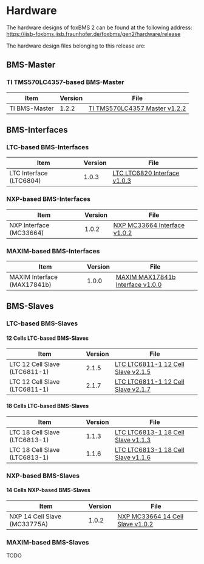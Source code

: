 # Hardware

The hardware designs of foxBMS 2 can be found at the following address:
<https://iisb-foxbms.iisb.fraunhofer.de/foxbms/gen2/hardware/release>

The hardware design files belonging to this release are:

## BMS-Master

### TI TMS570LC4357-based BMS-Master

| Item                          | Version | File                                                                                                                                            |
|-------------------------------|---------|-------------------------------------------------------------------------------------------------------------------------------------------------|
| TI BMS-Master                 | 1.2.2   | [TI TMS570LC4357 Master v1.2.2](https://iisb-foxbms.iisb.fraunhofer.de/foxbms/gen2/hardware/release/master-v1.2.2.zip)                          |

## BMS-Interfaces

### LTC-based BMS-Interfaces

| Item                          | Version   | File                                                                                                                                          |
|-------------------------------|-----------|-----------------------------------------------------------------------------------------------------------------------------------------------|
| LTC Interface (LTC6804)       | 1.0.3     | [LTC LTC6820 Interface v1.0.3](https://iisb-foxbms.iisb.fraunhofer.de/foxbms/gen2/hardware/release/interface-ltc-ltc6820-v1.0.3.zip)          |

### NXP-based BMS-Interfaces

| Item                          | Version   | File                                                                                                                                          |
|-------------------------------|-----------|-----------------------------------------------------------------------------------------------------------------------------------------------|
| NXP Interface (MC33664)       | 1.0.2     | [NXP MC33664 Interface v1.0.2](https://iisb-foxbms.iisb.fraunhofer.de/foxbms/gen2/hardware/release/interface-nxp-mc33664-v1.0.2.zip)          |

### MAXIM-based BMS-Interfaces

| Item                          | Version   | File                                                                                                                                          |
|-------------------------------|-----------|-----------------------------------------------------------------------------------------------------------------------------------------------|
| MAXIM Interface (MAX17841b)   | 1.0.0     | [MAXIM MAX17841b Interface v1.0.0](https://iisb-foxbms.iisb.fraunhofer.de/foxbms/gen2/hardware/release/interface-maxim-max17841b-v1.0.0.zip)  |

## BMS-Slaves

### LTC-based BMS-Slaves

#### 12 Cells LTC-based BMS-Slaves

| Item                          | Version   | File                                                                                                                                          |
|-------------------------------|-----------|-----------------------------------------------------------------------------------------------------------------------------------------------|
| LTC 12 Cell Slave (LTC6811-1) | 2.1.5     | [LTC LTC6811-1 12 Cell Slave v2.1.5](https://iisb-foxbms.iisb.fraunhofer.de/foxbms/gen2/hardware/release/slave-12-ltc-ltc6811-1-v2.1.5.zip)   |
| LTC 12 Cell Slave (LTC6811-1) | 2.1.7     | [LTC LTC6811-1 12 Cell Slave v2.1.7](https://iisb-foxbms.iisb.fraunhofer.de/foxbms/gen2/hardware/release/slave-12-ltc-ltc6811-1-v2.1.7.zip)   |

#### 18 Cells LTC-based BMS-Slaves

| Item                          | Version   | File                                                                                                                                          |
|-------------------------------|-----------|-----------------------------------------------------------------------------------------------------------------------------------------------|
| LTC 18 Cell Slave (LTC6813-1) | 1.1.3     | [LTC LTC6813-1 18 Cell Slave v1.1.3](https://iisb-foxbms.iisb.fraunhofer.de/foxbms/gen2/hardware/release/slave-18-ltc-ltc6813-1-v1.1.3.zip)   |
| LTC 18 Cell Slave (LTC6813-1) | 1.1.6     | [LTC LTC6813-1 18 Cell Slave v1.1.6](https://iisb-foxbms.iisb.fraunhofer.de/foxbms/gen2/hardware/release/slave-18-ltc-ltc6813-1-v1.1.6.zip)   |

### NXP-based BMS-Slaves

#### 14 Cells NXP-based BMS-Slaves

| Item                          | Version   | File                                                                                                                                          |
|-------------------------------|-----------|-----------------------------------------------------------------------------------------------------------------------------------------------|
| NXP 14 Cell Slave (MC33775A)  | 1.0.2     | [NXP MC33664 14 Cell Slave v1.0.2](https://iisb-foxbms.iisb.fraunhofer.de/foxbms/gen2/hardware/release/slave-14-nxp-mc33775a-v1.0.2.zip)      |

### MAXIM-based BMS-Slaves

TODO

